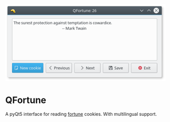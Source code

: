 ![qfortune-preview](https://github.com/mdomlop/qfortune/blob/master/preview.png "QFortune interface")

QFortune
========

A pyQt5 interface for reading
[fortune](https://en.wikipedia.org/wiki/Fortune_(Unix)) cookies. With
multilingual support.

